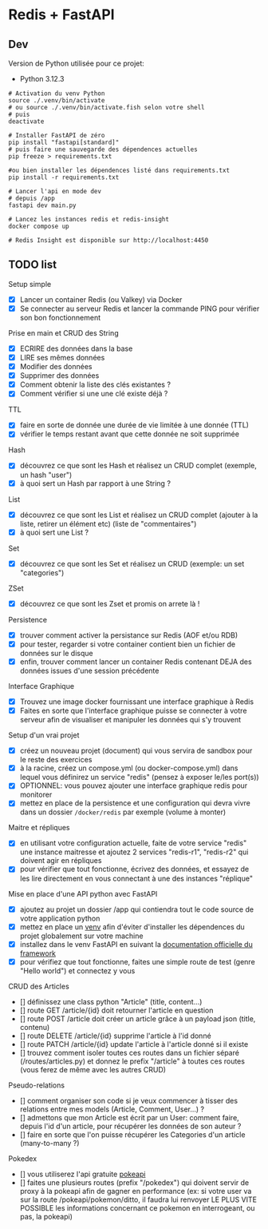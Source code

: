 # Redis + FastAPI

## Dev
Version de Python utilisée pour ce projet:
- Python 3.12.3

```shell
# Activation du venv Python
source ./.venv/bin/activate
# ou source ./.venv/bin/activate.fish selon votre shell
# puis
deactivate

# Installer FastAPI de zéro
pip install "fastapi[standard]"
# puis faire une sauvegarde des dépendences actuelles
pip freeze > requirements.txt

#ou bien installer les dépendences listé dans requirements.txt
pip install -r requirements.txt 

# Lancer l'api en mode dev
# depuis /app
fastapi dev main.py

# Lancez les instances redis et redis-insight
docker compose up

# Redis Insight est disponible sur http://localhost:4450
```

## TODO list

Setup simple
- [x] Lancer un container Redis (ou Valkey) via Docker
- [x] Se connecter au serveur Redis et lancer la commande PING pour vérifier son bon fonctionnement

Prise en main et CRUD des String
- [x] ECRIRE des données dans la base
- [x] LIRE ses mêmes données
- [x] Modifier des données
- [x] Supprimer des données
- [x] Comment obtenir la liste des clés existantes ?
- [x] Comment vérifier si une une clé existe déjà ?

TTL
- [x] faire en sorte de donnée une durée de vie limitée à une donnée (TTL)
- [x] vérifier le temps restant avant que cette donnée ne soit supprimée  

Hash
- [x] découvrez ce que sont les Hash et réalisez un CRUD complet (exemple, un hash "user")
- [x] à quoi sert un Hash par rapport à une String ?

List
- [x] découvrez ce que sont les List et réalisez un CRUD complet (ajouter à la liste, retirer un élément etc) (liste de "commentaires")
- [x] à quoi sert une List ?

Set
- [x] découvrez ce que sont les Set et réalisez un CRUD (exemple: un set "categories")

ZSet
- [x] découvrez ce que sont les Zset et promis on arrete là !

Persistence
- [x] trouver comment activer la persistance sur Redis (AOF et/ou RDB)
- [x] pour tester, regarder si votre container contient bien un fichier de données sur le disque
- [x] enfin, trouver comment lancer un container Redis contenant DEJA des données issues d'une session précédente

Interface Graphique
- [x] Trouvez une image docker fournissant une interface graphique à Redis
- [x] Faites en sorte que l'interface graphique puisse se connecter à votre serveur afin de visualiser et manipuler les données qui s'y trouvent

Setup d'un vrai projet
- [x] créez un nouveau projet (document) qui vous servira de sandbox pour le reste des exercices
- [x] à la racine, créez un compose.yml (ou docker-compose.yml) dans lequel vous définirez un service "redis" (pensez à exposer le/les port(s))
- [x] OPTIONNEL: vous pouvez ajouter une interface graphique redis pour monitorer
- [x] mettez en place de la persistence et une configuration qui devra vivre dans un dossier `/docker/redis` par exemple (volume à monter)

Maitre et répliques
- [x] en utilisant votre configuration actuelle, faite de votre service "redis" une instance maitresse et ajoutez 2 services "redis-r1", "redis-r2" qui doivent agir en répliques
- [x] pour vérifier que tout fonctionne, écrivez des données, et essayez de les lire directement en vous connectant à une des instances "réplique"

Mise en place d'une API python avec FastAPI
- [x] ajoutez au projet un dossier /app qui contiendra tout le code source de votre application python
- [x] mettez en place un [venv](https://docs.python.org/3/library/venv.html) afin d'éviter d'installer les dépendences du projet globalement sur votre machine
- [x] installez dans le venv FastAPI en suivant la [documentation officielle du framework](https://fastapi.tiangolo.com/)
- [x] pour vérifiez que tout fonctionne, faites une simple route de test (genre "Hello world") et connectez y vous

CRUD des Articles
- [] définissez une class python "Article" (title, content...)
- [] route GET /article/{id} doit retourner l'article en question
- [] route POST /article doit créer un article grâce à un payload json (title, contenu)
- [] route DELETE /article/{id} supprime l'article à l'id donné
- [] route PATCH /article/{id} update l'article à l'article donné si il existe
- [] trouvez comment isoler toutes ces routes dans un fichier séparé (/routes/articles.py) et donnez le prefix "/article" à toutes ces routes (vous ferez de même avec les autres CRUD)

Pseudo-relations
- [] comment organiser son code si je veux commencer à tisser des relations entre mes models (Article, Comment, User...) ?
- [] admettons que mon Article est écrit par un User: comment faire, depuis l'id d'un article, pour récupérer les données de son auteur ?
- [] faire en sorte que l'on puisse récupérer les Categories d'un article (many-to-many ?)

Pokedex
- [] vous utiliserez l'api gratuite [pokeapi](https://pokeapi.co/)
- [] faites une plusieurs routes (prefix "/pokedex") qui doivent servir de proxy à la pokeapi afin de gagner en performance (ex: si votre user va sur la route /pokeapi/pokemon/ditto, il faudra lui renvoyer LE PLUS VITE POSSIBLE les informations concernant ce pokemon en interrogeant, ou pas, la pokeapi)
